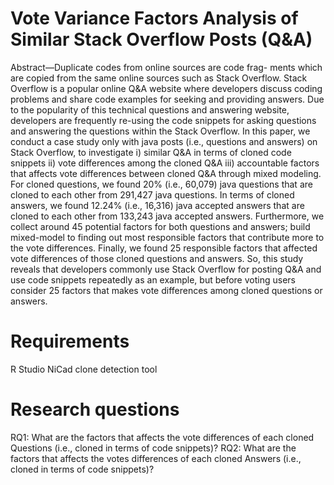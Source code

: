 # Vote Variance Factors Analysis of Similar Stack Overflow Posts (Q&A)
Abstract—Duplicate codes from online sources are code frag- ments which are copied from the same online sources such as Stack Overflow. Stack Overflow is a popular online Q&A website where developers discuss coding problems and share code examples for seeking and providing answers. Due to the popularity of this technical questions and answering website, developers are frequently re-using the code snippets for asking questions and answering the questions within the Stack Overflow. In this paper, we conduct a case study only with java posts (i.e., questions and answers) on Stack Overflow, to investigate i) similar Q&A in terms of cloned code snippets ii) vote differences among the cloned Q&A iii) accountable factors that affects vote differences between cloned Q&A through mixed modeling. For cloned questions, we found 20% (i.e., 60,079) java questions that are cloned to each other from 291,427 java questions. In terms of cloned answers, we found 12.24% (i.e., 16,316) java accepted answers that are cloned to each other from 133,243 java accepted answers. Furthermore, we collect around 45 potential factors for both questions and answers; build mixed-model to finding out most responsible factors that contribute more to the vote differences. Finally, we found 25 responsible factors that affected vote differences of those cloned questions and answers. So, this study reveals that developers commonly use Stack Overflow for posting Q&A and use code snippets repeatedly as an example, but before voting users consider 25 factors that makes vote differences among cloned questions or answers.


# Requirements
R Studio
NiCad clone detection tool

# Research questions

RQ1: What are the factors that affects the vote differences of each cloned Questions (i.e., cloned in terms of code snippets)?
RQ2: What are the factors that affects the votes differences of each cloned Answers (i.e., cloned in terms of code snippets)?
